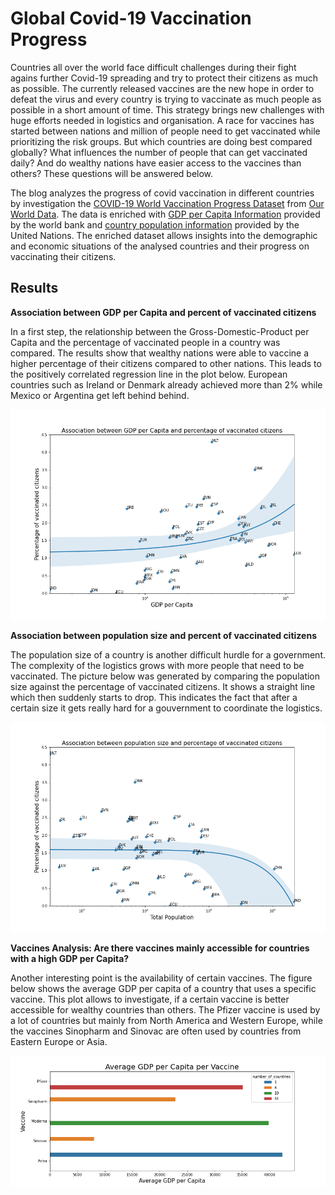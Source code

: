 # Global Covid-19 Vaccination Progress

Countries all over the world face difficult challenges during their fight agains further Covid-19 spreading and try to protect their citizens as much as possible.
The currently released vaccines are the new hope in order to defeat the virus and every country is trying to vaccinate as much people as possible in a short amount of time.
This strategy brings new challenges with huge efforts needed in logistics and organisation. A race for vaccines has started between nations and million of people need to get vaccinated while prioritizing the risk groups.
But which countries are doing best compared globally? What influences the number of people that can get vaccinated daily? And do wealthy nations have easier access to the vaccines than others? These questions will be answered below.

The blog analyzes the progress of covid vaccination in different countries by investigation the [COVID-19 World Vaccination Progress Dataset](https://www.kaggle.com/gpreda/covid-world-vaccination-progress) from [Our World Data](https://ourworldindata.org/).
The data is enriched with [GDP per Capita Information](https://data.worldbank.org/indicator/NY.GDP.PCAP.CD) provided by the world bank and [country population information](https://population.un.org/wpp/Download/Standard/CSV/) provided by the United Nations.
The enriched dataset allows insights into the demographic and economic situations of the analysed countries and their progress on vaccinating their citizens.

## Results

**Association between GDP per Capita and percent of vaccinated citizens**

In a first step, the relationship between the Gross-Domestic-Product per Capita and the percentage of vaccinated people in a country was compared.
The results show that wealthy nations were able to vaccine a higher percentage of their citizens compared to other nations. This leads to the positively correlated regression line in the plot below. European countries such as Ireland or Denmark already achieved more than 2% while Mexico or Argentina get left behind behind.

<img src="GDP_vs_PercVacc.png">

**Association between population size and percent of vaccinated citizens**

The population size of a country is another difficult hurdle for a government. The complexity of the logistics grows with more people that need to be vaccinated.
The picture below was generated by comparing the population size against the percentage of vaccinated citizens.
It shows a straight line which then suddenly starts to drop. This indicates the fact that after a certain size it gets really hard for a gouvernment to coordinate the logistics.

<img src="PopSize_vs_PercVacc.png">

**Vaccines Analysis: Are there vaccines mainly accessible for countries with a high GDP per Capita?**

Another interesting point is the availability of certain vaccines. The figure below shows the average GDP per capita of a country that uses a specific vaccine.
This plot allows to investigate, if a certain vaccine is better accessible for wealthy countries than others.
The Pfizer vaccine is used by a lot of countries but mainly from North America and Western Europe, while the vaccines Sinopharm and Sinovac are often used by countries from Eastern Europe or Asia.

<img src="Vacc_plot.png">
